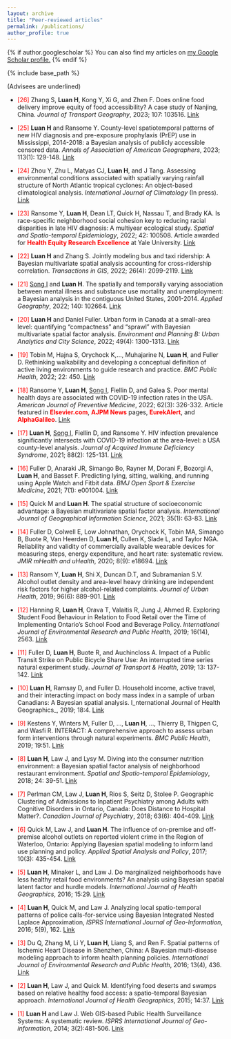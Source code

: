 ```yaml
---
layout: archive
title: "Peer-reviewed articles"
permalink: /publications/
author_profile: true
---
```


{% if author.googlescholar %}
  You can also find my articles on <u><a href="{{author.googlescholar}}">my Google Scholar profile</a>.</u>
{% endif %}

{% include base_path %}

<!-- {% for post in site.publications reversed %}
  {% include archive-single.html %}
{% endfor %} -->
(Advisees are underlined)

* <span style="color:red">[26]</span> Zhang S, **Luan H**, Kong Y, Xi G, and Zhen F. Does online food delivery improve equity of food accessibility? A case study of Nanjing, China. _Journal of Transport Geography_, 2023; 107: 103516. [Link](https://www.sciencedirect.com/science/article/abs/pii/S0966692322002393?via%3Dihub)<br/>

* <span style="color:red">[25]</span> **Luan H** and Ransome Y. County-level spatiotemporal patterns of new HIV diagnosis and pre-exposure prophylaxis (PrEP) use in Mississippi, 2014-2018: a Bayesian analysis of publicly accessible censored data. _Annals of Association of American Geographers_, 2023; 113(1): 129-148. [Link](https://www.tandfonline.com/doi/full/10.1080/24694452.2022.2080040)<br/>

* <span style="color:red">[24]</span> Zhou Y, Zhu L, Matyas CJ, **Luan H**, and J Tang. Assessing environmental conditions associated with spatially varying rainfall structure of North Atlantic tropical cyclones: An object-based climatological analysis. _International Journal of Climatology_ (In press). [Link](https://rmets.onlinelibrary.wiley.com/doi/full/10.1002/joc.8156)<br/>

* <span style="color:red">[23]</span> Ransome Y, **Luan H**, Dean LT, Quick H, Nassau T, and Brady KA. Is race-specific neighborhood social cohesion key to reducing racial disparities in late HIV diagnosis: A multiyear ecological study. _Spatial and Spatio-temporal Epidemiology_, 2022; 42: 100508. Article awarded for <span style="color:red">**Health Equity Research Excellence**</span> at Yale University. [Link](https://www.sciencedirect.com/science/article/pii/S1877584522000314?via%3Dihub)<br/>

* <span style="color:red">[22]</span> **Luan H** and Zhang S. Jointly modeling bus and taxi ridership: A Bayesian multivariate spatial analysis accounting for cross-ridership correlation. _Transactions in GIS_, 2022; 26(4): 2099-2119. [Link](https://onlinelibrary.wiley.com/doi/10.1111/tgis.12937)<br/>

* <span style="color:red">[21]</span> <u>Song I</u> and **Luan H**. The spatially and temporally varying association between mental illness and substance use mortality and unemployment: a Bayesian analysis in the contiguous United States, 2001-2014. _Applied Geography_, 2022; 140: 102664. [Link](https://www.sciencedirect.com/science/article/abs/pii/S0143622822000352)<br/>

* <span style="color:red">[20]</span> **Luan H** and Daniel Fuller. Urban form in Canada at a small-area level: quantifying “compactness” and “sprawl” with Bayesian multivariate spatial factor analysis. _Environment and Planning B: Urban Analytics and City Science_, 2022; 49(4): 1300-1313. [Link](https://journals.sagepub.com/doi/abs/10.1177/23998083211062901?journalCode=epbb)<br/>

* <span style="color:red">[19]</span> Tobin M, Hajna S, Orychock K,…, Muhajarine N, **Luan H**, and Fuller D. Rethinking walkability and developing a conceptual definition of active living environments to guide research and practice. _BMC Public Health_, 2022; 22: 450. [Link](https://bmcpublichealth.biomedcentral.com/articles/10.1186/s12889-022-12747-3)<br/>

* <span style="color:red">[18]</span> Ransome Y, **Luan H**, <u>Song I</u>, Fiellin D, and Galea S. Poor mental health days are associated with COVID-19 infection rates in the USA. _American Journal of Preventive Medicine_, 2022; 62(3): 326-332. Article featured in <span style="color:red">**Elsevier.com**</span>, <span style="color:red">**AJPM News**</span> pages, <span style="color:red">**EurekAlert**</span>, and <span style="color:red">**AlphaGalileo**</span>. [Link](https://www.sciencedirect.com/science/article/pii/S0749379721005419?via%3Dihub)<br/>

* <span style="color:red">[17]</span> **Luan H**, <u>Song I</u>, Fiellin D, and Ransome Y. HIV infection prevalence significantly intersects with COVID-19 infection at the area-level: a USA county-level analysis. _Journal of Acquired Immune Deficiency Syndrome_, 2021; 88(2): 125-131. [Link](https://journals.lww.com/jaids/Fulltext/2021/10010/HIV_Infection_Prevalence_Significantly_Intersects.2.aspx)<br/>

* <span style="color:red">[16]</span> Fuller D, Anaraki JR, Simango Bo, Rayner M, Dorani F, Bozorgi A, **Luan H**, and Basset F. Predicting lying, sitting, walking, and running using Apple Watch and Fitbit data. _BMJ Open Sport & Exercise Medicine_, 2021; 7(1): e001004. [Link](https://bmjopensem.bmj.com/content/7/1/e001004)<br/>

* <span style="color:red">[15]</span> Quick M and **Luan H**. The spatial structure of socioeconomic advantage: a Bayesian multivariate spatial factor analysis. _International Journal of Geographical Information Science_, 2021; 35(1): 63-83. [Link](https://www.tandfonline.com/doi/full/10.1080/13658816.2020.1759807)<br/>

* <span style="color:red">[14]</span> Fuller D, Colwell E, Low Johnathan, Orychock K, Tobin MA, Simango B, Buote R, Van Heerden D, **Luan H**, Cullen K, Slade L, and Taylor NGA. Reliability and validity of commercially available wearable devices for measuring steps, energy expenditure, and heart rate: systematic review. _JMIR mHealth and uHealth_, 2020; 8(9): e18694. [Link](https://mhealth.jmir.org/2020/9/e18694/)<br/>

* <span style="color:red">[13]</span> Ransom Y, **Luan H**, Shi X, Duncan D.T, and Subramanian S.V. Alcohol outlet density and area-level heavy drinking are independent risk factors for higher alcohol-related complaints. _Journal of Urban Health_, 2019; 96(6): 889-901. [Link](https://link.springer.com/article/10.1007%2Fs11524-018-00327-z)<br/>

* <span style="color:red">[12]</span> Hanning R, **Luan H**, Orava T, Valaitis R, Jung J, Ahmed R. Exploring Student Food Behaviour in Relation to Food Retail over the Time of Implementing Ontario’s School Food and Beverage Policy. _International Journal of Environmental Research and Public Health_, 2019; 16(14), 2563. [Link](https://www.mdpi.com/1660-4601/16/14/2563)<br/>

* <span style="color:red">[11]</span> Fuller D, **Luan H**, Buote R, and Auchincloss A. Impact of a Public Transit Strike on Public Bicycle Share Use: An interrupted time series natural experiment study. _Journal of Transport & Health_, 2019; 13: 137-142. [Link](https://www.sciencedirect.com/science/article/pii/S221414051830553X)<br/>

* <span style="color:red">[10]</span> **Luan H**, Ramsay D, and Fuller D. Household income, active travel, and their interacting impact on body mass index in a sample of urban Canadians: A Bayesian spatial analysis. I_nternational Journal of Health Geographics_, 2019; 18:4. [Link](https://ij-healthgeographics.biomedcentral.com/articles/10.1186/s12942-019-0168-x)<br/>

* <span style="color:red">[9]</span> Kestens Y, Winters M, Fuller D, …, **Luan H**, …, Thierry B, Thigpen C, and Wasfi R. INTERACT: A comprehensive approach to assess urban form interventions through natural experiments. _BMC Public Health_, 2019; 19:51. [Link](https://bmcpublichealth.biomedcentral.com/articles/10.1186/s12889-018-6339-z)<br/>

* <span style="color:red">[8]</span> **Luan H**, Law J, and Lysy M. Diving into the consumer nutrition environment: a Bayesian spatial factor analysis of neighborhood restaurant environment. _Spatial and Spatio-temporal Epidemiology_, 2018; 24: 39-51. [Link](https://www.sciencedirect.com/science/article/pii/S1877584516300806?via%3Dihub)<br/>

* <span style="color:red">[7]</span> Perlman CM, Law J, **Luan H**, Rios S, Seitz D, Stolee P. Geographic Clustering of Admissions to Inpatient Psychiatry among Adults with Cognitive Disorders in Ontario, Canada: Does Distance to Hospital Matter?. _Canadian Journal of Psychiatry_, 2018; 63(6): 404-409. [Link](https://journals.sagepub.com/doi/full/10.1177/0706743717745870)<br/>

* <span style="color:red">[6]</span> Quick M, Law J, and **Luan H**. The influence of on-premise and off-premise alcohol outlets on reported violent crime in the Region of Waterloo, Ontario: Applying Bayesian spatial modeling to inform land use planning and policy. _Applied Spatial Analysis and Policy_, 2017; 10(3): 435-454. [Link](https://link.springer.com/article/10.1007/s12061-016-9191-5) <br/>

* <span style="color:red">[5]</span> **Luan H**, Minaker L, and Law J. Do marginalized neighborhoods have less healthy retail food environments? An analysis using Bayesian spatial latent factor and hurdle models. _International Journal of Health Geographics_, 2016; 15:29. [Link](https://ij-healthgeographics.biomedcentral.com/articles/10.1186/s12942-016-0060-x)<br/>

* <span style="color:red">[4]</span> **Luan H**, Quick M, and Law J. Analyzing local spatio-temporal patterns of police calls-for-service using Bayesian Integrated Nested Laplace Approximation, _ISPRS International Journal of Geo-Information_, 2016; 5(9), 162. [Link](https://www.mdpi.com/2220-9964/5/9/162)<br/>

* <span style="color:red">[3]</span> Du Q, Zhang M, Li Y, **Luan H**, Liang S, and Ren F. Spatial patterns of Ischemic Heart Disease in Shenzhen, China: A Bayesian multi-disease modeling approach to inform health planning policies. _International Journal of Environmental Research and Public Health_, 2016; 13(4), 436. [Link](https://www.mdpi.com/1660-4601/13/4/436)<br/>

* <span style="color:red">[2]</span> **Luan H**, Law J, and Quick M. Identifying food deserts and swamps based on relative healthy food access: a spatio-temporal Bayesian approach. _International Journal of Health Geographics_, 2015; 14:37. [Link](https://ij-healthgeographics.biomedcentral.com/articles/10.1186/s12942-015-0030-8)<br/>

* <span style="color:red">[1]</span> **Luan H** and Law J. Web GIS-based Public Health Surveillance Systems: A systematic review. _ISPRS International Journal of Geo-information_, 2014; 3(2):481-506. [Link](https://www.mdpi.com/2220-9964/3/2/481)<br/>

